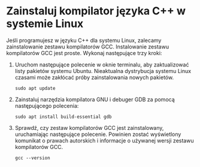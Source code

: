 <h1 data-loc-id="walkthrough.linux.install.compiler">Zainstaluj kompilator języka C++ w systemie Linux</h1>
<p data-loc-id="walkthrough.linux.text1">Jeśli programujesz w języku C++ dla systemu Linux, zalecamy zainstalowanie zestawu kompilatorów GCC. Instalowanie zestawu kompilatorów GCC jest proste. Wykonaj następujące trzy kroki:</p>
<ol>
<li><p data-loc-id="walkthrough.linux.text2">Uruchom następujące polecenie w oknie terminalu, aby zaktualizować listy pakietów systemu Ubuntu. Nieaktualna dystrybucja systemu Linux czasami może zakłócać próby zainstalowania nowych pakietów.</p>
<pre><code class="lang-bash">sudo apt update</code></pre>
</li>
<li><p data-loc-id="walkthrough.linux.text3">Zainstaluj narzędzia kompilatora GNU i debuger GDB za pomocą następującego polecenia:</p>
<pre><code class="lang-bash">sudo apt install build-essential gdb
</code></pre>
</li>
<li><p data-loc-id="walkthrough.linux.text4">Sprawdź, czy zestaw kompilatorów GCC jest zainstalowany, uruchamiając następujące polecenie. Powinien zostać wyświetlony komunikat o prawach autorskich i informacje o używanej wersji zestawu kompilatorów GCC.</p>
<pre><code class="lang-bash">gcc --version</code></pre>
</li>
</ol>
